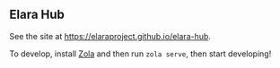 ## Elara Hub

See the site at <https://elaraproject.github.io/elara-hub>.

To develop, install [Zola](https://www.getzola.org/) and then run `zola serve`, then start developing!
